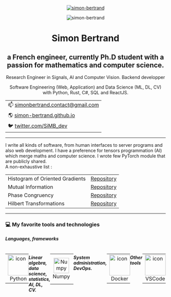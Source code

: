 <p align="center">
 <a href="https://github.com/Simon-Bertrand"><img src="https://github-profile-trophy.vercel.app/?username=Simon-Bertrand&theme=monokai&title=MultiLanguage,Commits,Stars,Followers,PullRequest,Repositories,Experience,Issues&no-bg=true&no-frame=true" alt="simon-bertrand" /></a>
</p>
<p align="center"> <img src="https://komarev.com/ghpvc/?username=simon-bertrand&label=Profile%20views&color=0e75b6&style=flat" alt="simon-bertrand" /> </p>

<h1 align="center">
  Simon Bertrand
</h1>

<h2 align="center">a French engineer, currently Ph.D student with a passion for mathematics and computer science.</h2>

<p align="center">Research Engineer in Signals, AI and Computer Vision. Backend developper</p>
<p align="center">Software Engineering (Web, Application) and Data Science (ML, DL, CV) with Python, Rust, C#, SQL and ReactJS.</p>
<table align="center">
 <tr><td>📫  <a href="mailto:simonbertrand.contact@gmail.com" alt="Email" >simonbertrand.contact@gmail.com</a></td></tr>
 <tr><td>🌎 <a href="https://simon-bertrand.github.io/" alt="Website BERTRAND Simon">simon-bertrand.github.io</a></td></tr>
 <tr><td>🐦 <a href="https://twitter.com/SiMB_dev" title="Join me on Twitter">twitter.com/SiMB_dev</a></td></tr>
</table>
<hr />
I write all kinds of software, from human interfaces to server programs and also web development. 
I have a preference for tensors programmation (AI) which merge maths and computer science.
I wrote few PyTorch module that are publicly shared.<br />
A non-exhaustive list :
<table align="center">
 <tr>
  <td>Histogram of Oriented Gradients</td>
  <td> <a href="https://github.com/Simon-Bertrand/HOG-PyTorch" alt="HOG" >Repository</a></td>
 </tr>
  <tr>
  <td>Mutual Information</td>
  <td><a href="https://github.com/Simon-Bertrand/MutualInformation-PyTorch" alt="MI" >Repository</a></td>
 </tr>
  <tr>
  <td>Phase Congruency</td>
  <td><a href="https://github.com/Simon-Bertrand/2DPhaseCongruency-PyTorch" alt="PC" >Repository</a></td>
 </tr>
   <tr>
  <td>Hilbert Transformations</td>
  <td><a href="2DHilbertTransformations-PyTorch" alt="HT" >Repository</a></td>
 </tr>
 
 
</table>

<hr />
<h3>💻 My favorite tools and technologies</h3>

##### Languages, frameworks
<div style="display: flex; align-items: flex-start; align: center">
<table align="center">
  <tr>
    <td align="center" width="96">
        <img src="https://techstack-generator.vercel.app/python-icon.svg" alt="icon" width="65" height="65" />
      <br>Python
    </td>
    <td align="center" width="96">
        <img src="https://skillicons.dev/icons?i=rust" alt="icon" width="65" height="65" />
      <br>Rust
    </td>
    <td align="center" width="96">
        <img src="https://skillicons.dev/icons?i=matlab" alt="icon" width="65" height="65" />
      <br>Matlab
    </td>
    <td align="center" width="96">
      <a href="#macropower-tech">
        <img src="https://techstack-generator.vercel.app/react-icon.svg" alt="icon" width="65" height="65" />
      </a>
      <br>React
    </td>
      <td align="center" width="96">
      <a href="#macropower-tech">
        <img src="https://skillicons.dev/icons?i=nextjs" alt="icon" width="65" height="65" />
      </a>
      <br>Next.js
    </td>
    <td align="center" width="96">
        <img src="https://techstack-generator.vercel.app/ts-icon.svg" alt="icon" width="65" height="65" />
      <br>TypeScript
    </td>
    <td align="center" width="96">
        <img src="https://techstack-generator.vercel.app/cpp-icon.svg" alt="icon" width="65" height="65" />
      <br>C++
    </td>
    <td align="center" width="96">
        <img src="https://techstack-generator.vercel.app/csharp-icon.svg" alt="icon" width="65" height="65" />
      <br>C#
    </td>
    <td align="center"  width="96">
        <img src="https://skillicons.dev/icons?i=html" width="65" height="65" alt="HTML5" />
      <br>HTML5
    </td>
    <td align="center" width="96">
        <img src="https://skillicons.dev/icons?i=css" width="65" height="65" alt="css" />
      <br>CSS
    </td>
    <td align="center" width="96">
        <img src="https://skillicons.dev/icons?i=tailwind" width="65" height="65" alt="tailwind" />
      <br>Tailwind
    </td>
  </tr>
</table>

##### Linear algebra, data science, statistics, AI, DL, CV.

<table align="center">
  <tr>
    <td align="center"  width="96">
        <img src="https://numpy.org/images/logo.svg" width="48" height="48" alt="Numpy" />
      <br>Numpy
    </td>
    <td align="center"  width="96">
        <img src="https://skillicons.dev/icons?i=pytorch" width="48" height="48" alt="PyTorch" />
      <br>PyTorch
    </td>
    <td align="center"  width="96">
        <img src="https://skillicons.dev/icons?i=tensorflow" width="48" height="48" alt="Tensorflow" />
      <br>Tensorflow
    </td>
    <td align="center" width="96">
        <img src="https://skillicons.dev/icons?i=sklearn" width="48" height="48" alt="scikit-learn" />
      <br>Scikit-learn
    </td>
    <td align="center"  width="96">
        <img src="https://upload.wikimedia.org/wikipedia/commons/8/86/Google_JAX_logo.svg" width="48" height="48" alt="Jax" />
      <br>Jax
    </td>
    <td align="center"  width="96">
        <img src="https://scipy.org/images/logo.svg" width="48" height="48" alt="Scipy" />
      <br>Scipy
    </td>
    <td align="center"  width="96">
        <img src="https://www.statsmodels.org/stable/_images/statsmodels-logo-v2-no-text.svg" width="48" height="48" alt="Statsmodels" />
      <br>Statsmodels
    </td>
      <td align="center"  width="96">
        <img src="https://skillicons.dev/icons?i=opencv" width="48" height="48" alt="OpenCV" />
      <br>OpenCV
    </td>
      <td align="center" width="96">
        <img src="https://skillicons.dev/icons?i=grafana" alt="icon" width="65" height="65" alt="Grafana" />
      <br>Grafana
  </td>

    
  </tr>
 
</table>

  
##### System administration, DevOps.

<table align="center">
  <tr>
  <td align="center" width="96">
        <img src="https://techstack-generator.vercel.app/docker-icon.svg" alt="icon" width="65" height="65" alt="Docker" />
      <br>Docker
    <td align="center" width="96">
        <img src="https://techstack-generator.vercel.app/github-icon.svg" alt="icon" width="65" height="65" alt="GitHub" />
      <br>Github
    </td>
    <td align="center" width="96">
        <img src="https://skillicons.dev/icons?i=gcp" alt="icon" width="65" height="65" alt="Google Cloud Platform" />
      <br>GCP
    </td>
    <td align="center" width="96"> 
        <img src="https://user-images.githubusercontent.com/25181517/192108372-f71d70ac-7ae6-4c0d-8395-51d8870c2ef0.png" width="48" height="48" alt="Git" />
      <br>Git
    </td>
    <td align="center"  width="96">
        <img src="https://upload.wikimedia.org/wikipedia/commons/3/3f/Fedora_logo.svg" width="48" height="48" alt="Fedora" />
      <br>Fedora
    </td>
    <td align="center"  width="96">
        <img src="https://d4.alternativeto.net/u7eNMUzqX40b34oxHNlkJBzMRk03EDos4QeA2Qv5DUc/rs:fill:280:280:0/g:ce:0:0/YWJzOi8vZGlzdC9pY29ucy90ci1mLWtfMjExNTgyLnBuZw.png" width="48" height="48" alt="Traefik" />
      <br>Traefik
    </td>
    <td align="center"  width="96">
        <img src="https://autoize.com/wp-content/uploads/2017/02/Portainer-logo.png" width="48" height="48" alt="Portainer" />
      <br>Portainer
    </td>
    <td align="center"  width="96">
        <img src="https://skillicons.dev/icons?i=nginx" width="48" height="48" alt="Nginx" />
      <br>Nginx
    </td>
    <td align="center"  width="96">
        <img src="https://upload.wikimedia.org/wikipedia/commons/thumb/a/ab/Logo-ubuntu_cof-orange-hex.svg/1200px-Logo-ubuntu_cof-orange-hex.svg.png" width="48" height="48" alt="Cockpit" />
      <br>Cockpit
    </td>
    <td align="center"  width="96">
        <img src="https://gitlab.isc.org/uploads/-/system/project/avatar/1/Bind_9_Mark_ISC_Blue.png" width="48" height="48" alt="Bind9" />
      <br>Bind9
    </td>
  </tr>
</table>

##### Other tools

<table align="center">
  <tr>
  <td align="center" width="96">
        <img src="https://skillicons.dev/icons?i=vscode" alt="icon" width="65" height="65" alt="VS Code" />
      <br>VSCode 
  </td>
  <td align="center" width="96">
      <img src="https://skillicons.dev/icons?i=postgres" alt="icon" width="65" height="65" alt="PostgreSQL" />
    <br>PostgreSQL
  </td>
    <td align="center" width="96">
        <img src="https://skillicons.dev/icons?i=nodejs" alt="icon" width="65" height="65" alt="Node.js" />
      <br>Node.js
  </td>
   <td align="center" width="96">
        <img src="https://skillicons.dev/icons?i=prisma" alt="icon" width="65" height="65" alt="Prisma" />
      <br>Prisma
  </td>
  <td align="center" width="96"> 
        <img src="https://cdn.icon-icons.com/icons2/1508/PNG/512/googleearth-engine_104576.png" width="65" height="65" alt="Google Earth Engine" />
      <br>GEE
    </td>
  </tr>
</table>
<br><br>
<hr />





